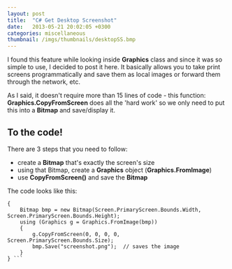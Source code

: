```yaml
---
layout: post
title:  "C# Get Desktop Screenshot"
date:   2013-05-21 20:02:05 +0300
categories: miscellaneous
thumbnail: /imgs/thumbnails/desktopSS.bmp
---
```


I found this feature while looking inside **Graphics** class and since it was so simple to use, I decided to post it here. It basically allows you to take print screens programmatically and save them as local images or forward them through the network, etc.

As I said, it doesn't require more than 15 lines of code - this function: **Graphics.CopyFromScreen** does all the 'hard work' so we only need to put this into a **Bitmap** and save/display it.

## To the code!

There are 3 steps that you need to follow:

*   create a **Bitmap** that's exactly the screen's size
*   using that Bitmap, create a **Graphics** object (**Graphics.FromImage**)
*   use **CopyFromScreen()** and save the **Bitmap**

The code looks like this:

```csharpprivate void takeScreenShot()
{
    Bitmap bmp = new Bitmap(Screen.PrimaryScreen.Bounds.Width, Screen.PrimaryScreen.Bounds.Height);
    using (Graphics g = Graphics.FromImage(bmp))
    {
        g.CopyFromScreen(0, 0, 0, 0, Screen.PrimaryScreen.Bounds.Size);
        bmp.Save("screenshot.png");  // saves the image
    }                 
} ```
